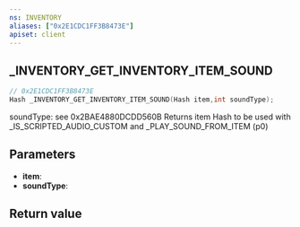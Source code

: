 ```yaml
---
ns: INVENTORY
aliases: ["0x2E1CDC1FF3B8473E"]
apiset: client
---
```

## _INVENTORY_GET_INVENTORY_ITEM_SOUND

```c
// 0x2E1CDC1FF3B8473E
Hash _INVENTORY_GET_INVENTORY_ITEM_SOUND(Hash item,int soundType);
```

soundType: see 0x2BAE4880DCDD560B
Returns item Hash to be used with _IS_SCRIPTED_AUDIO_CUSTOM and _PLAY_SOUND_FROM_ITEM (p0)

## Parameters
* **item**:
* **soundType**:

## Return value